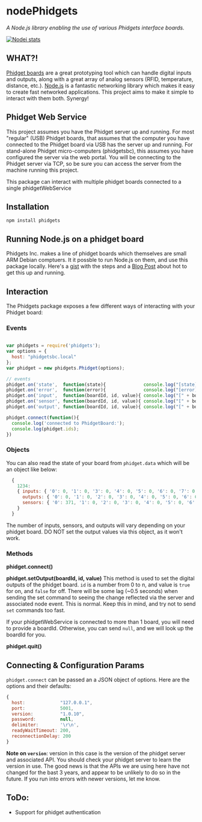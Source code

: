 # nodePhidgets
_A Node.js library enabling the use of various Phidgets interface boards._

[![Nodei stats](https://nodei.co/npm/phidgets.png?downloads=true)](https://npmjs.org/package/phidgets)

## WHAT?!
[Phidget boards](http://www.phidgets.com/) are a great prototyping tool which can handle digital inputs and outputs, along with a great array of analog sensors (RFID, temperature, distance, etc.).  [Node.js](http://nodejs.org) is a fantastic networking library which makes it easy to create fast networked applications.  This project aims to make it simple to interact with them both.  Synergy!

## Phidget Web Service
This project assumes you have the Phidget server up and running.  For most "regular" (USB) Phidget boards, that assumes that the computer you have connected to the Phidget board via USB has the server up and running.  For stand-alone Phidget micro-computers (phidgetsbc), this assumes you have configured the server via the web portal.  You will be connecting to the Phidget server via TCP, so be sure you can access the server from the machine running this project.

This package can interact with multiple phidget boards connected to a single phidgetWebService

## Installation
`npm install phidgets`

## Running Node.js on a phidget board
Phidgets Inc. makes a line of phidget boards which themselves are small ARM Debian comptuers.  It it possble to run Node.js on them, and use this package locally.  Here's a [gist](https://gist.github.com/1574158) with the steps and a [Blog Post](http://blog.evantahler.com/node-js-running-on-a-phidgets-sbc2-board) about hot to get this up and running.

## Interaction

The Phidgets package exposes a few different ways of interacting with your Phidget board:

### Events

```javascript

var phidgets = require('phidgets');
var options = {
  host: "phidgetsbc.local"
};
var phidget = new phidgets.Phidget(options);

// events
phidget.on('state',  function(state){              console.log("[state] " + state);   });
phidget.on('error',  function(error){              console.log("[error] " + error);   });
phidget.on('input',  function(boardId, id, value){ console.log("[" + boardId + "][input] " + id + " @ " + value);  });
phidget.on('sensor', function(boardId, id, value){ console.log("[" + boardId + "][sensor] " + id + " @ " + value); });
phidget.on('output', function(boardId, id, value){ console.log("[" + boardId + "][output] " + id + " @ " + value); });

phidget.connect(function(){
  console.log('connected to PhidgetBoard:');
  console.log(phidget.ids);
})
```

### Objects

You can also read the state of your board from `phidget.data` which will be an object like below:

```javascript
  {
    1234:
    { inputs: { '0': 0, '1': 0, '3': 0, '4': 0, '5': 0, '6': 0, '7': 0 },
      outputs: { '0': 0, '1': 0, '2': 0, '3': 0, '4': 0, '5': 0, '6': 0, '7': 0 },
      sensors: { '0': 371, '1': 0, '2': 0, '3': 0, '4': 0, '5': 0, '6': 0, '7': 259 },
    }
  }
```

The number of inputs, sensors, and outputs will vary depending on your phidget board.  DO NOT set the output values via this object, as it won't work.

### Methods

__phidget.connect()__

__phidget.setOutput(boardId, id, value)__  This method is used to set the digital outputs of the phidget board.  `id` is a number from 0 to n, and value is `true` for on, and `false` for off.  There will be some lag (~0.5 seconds) when sending the set command to seeing the change reflected via the server and associated node event.  This is normal.  Keep this in mind, and try not to send `set` commands too fast.

If your phidgetWebService is connected to more than 1 board, you will need to provide a boardId.  Otherwise, you can send `null`, and we will look up the boardId for you.

__phidget.quit()__

## Connecting & Configuration Params
`phidget.connect` can be passed an a JSON object of options.  Here are the options and their defaults:

```javascript
{
  host:             "127.0.0.1",
  port:             5001,
  version:          "1.0.10",
  password:         null,
  delimiter:        '\r\n',
  readyWaitTimeout: 200,
  reconnectionDelay: 200
}
```

__Note on `version`__: version in this case is the version of the phidget server and associated API.  You should check your phidget server to learn the version in use.  The good news is that the APIs we are using here have not changed for the bast 3 years, and appear to be unlikely to do so in the future.  If you run into errors with newer versions, let me know.

## ToDo:
* Support for phidget authentication
